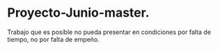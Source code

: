 # Proyecto-Junio-master.
Trabajo que es posible no pueda presentar en condiciones por falta de tiempo, no por falta de empeño.
